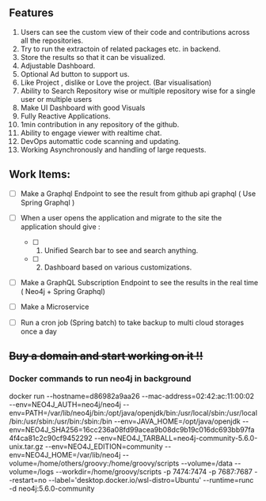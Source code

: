 ## Features

1. Users can see the custom view of their code and contributions across all the repositories.
2. Try to run the extractoin of related packages etc. in backend.
3. Store the results so that it can be visualized.
4. Adjustable Dashboard.
5. Optional Ad button to support us.
6. Like Project , dislike or Love the project. (Bar visualisation)
7. Ability to Search Repository wise or multiple repository wise for a single user or multiple users
8. Make UI Dashboard with good Visuals
9. Fully Reactive Applications.
10. 1min contribution in any repository of the github.
11. Ability to engage viewer with realtime chat.
12. DevOps automattic code scanning and updating.
13. Working Asynchronously and handling of large requests.
## Work Items:

- [ ] Make a Graphql Endpoint to see the result from github api graphql ( Use Spring Graphql )

- [ ] When a user opens the application and migrate to the site the application should give :

  - [ ] 1. Unified Search bar to see and search anything.
  - [ ] 2. Dashboard based on various customizations.

- [ ] Make a GraphQL Subscription Endpoint to see the results in the real time ( Neo4j + Spring Graphql)

- [ ] Make a Microservice

- [ ] Run a cron job (Spring batch) to take backup to multi cloud storages once a day

<del>
  <h2>
    Buy a domain and start working on it !!
  </h2> 
</del>

### Docker commands to run neo4j in background

docker run --hostname=d86982a9aa26 --mac-address=02:42:ac:11:00:02 --env=NEO4J_AUTH=neo4j/neo4j --env=PATH=/var/lib/neo4j/bin:/opt/java/openjdk/bin:/usr/local/sbin:/usr/local/bin:/usr/sbin:/usr/bin:/sbin:/bin --env=JAVA_HOME=/opt/java/openjdk --env=NEO4J_SHA256=16cc236a08fd99acea9b08dc9b19c016dc693bb97fa4f4ca81c2c90cf9452292 --env=NEO4J_TARBALL=neo4j-community-5.6.0-unix.tar.gz --env=NEO4J_EDITION=community --env=NEO4J_HOME=/var/lib/neo4j --volume=/home/others/groovy:/home/groovy/scripts --volume=/data --volume=/logs --workdir=/home/groovy/scripts -p 7474:7474 -p 7687:7687 --restart=no --label='desktop.docker.io/wsl-distro=Ubuntu' --runtime=runc -d neo4j:5.6.0-community

